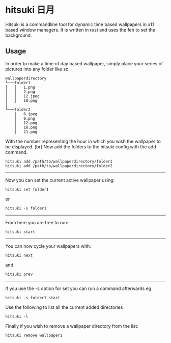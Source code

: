 # hitsuki 日月
Hitsuki is a commandline tool for dynamic time based wallpapers in x11 based window managers. It is written in rust and uses the feh to set the background.

## Usage

In order to make a time of day based wallpaper, simply place your series of pictures into any folder like so:

```
wallpaperdirectory
└───folder1
│   │   1.png
│   │   2.png
│   │   12.jpeg
│   │   18.png
│   
└───folder2
    │   6.jpeg
    │   9.png
    │   12.png
    │   18.png
    │   21.png
```

With the number representing the hour in which you wish the wallpaper to be displayed. [br]
Now add the folders to the hitsuki config with the add command.

```
hitsuki add /path/to/wallpaperdirectory/folder1
hitsuki add /path/to/wallpaperdirectory/folder2
````
---

Now you can set the current active wallpaper using:

```
hitsuki set folder1
```
or
```
hitsuki -s folder1
```
---

From here you are free to run:

```
hitsuki start
```
---

You can now cycle your wallpapers with:
```
hitsuki next
```
and
```
hitsuki prev
```
---

If you use the -s option for set you can run a command afterwards eg.

```
hitsuki -s folder1 start
```

Use the following to list all the current added directories
```
hitsuki -l
```

Finally if you wish to remove a wallpaper directory from the list:
```
hitsuki remove wallpaper1
```

